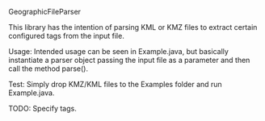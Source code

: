 GeographicFileParser

This library has the intention of parsing KML or KMZ files to extract certain configured tags from the input file.

Usage:
Intended usage can be seen in Example.java, but basically instantiate a parser object passing the input file as a parameter
and then call the method parse().

Test:
Simply drop KMZ/KML files to the Examples folder and run Example.java.

TODO:
Specify tags.

